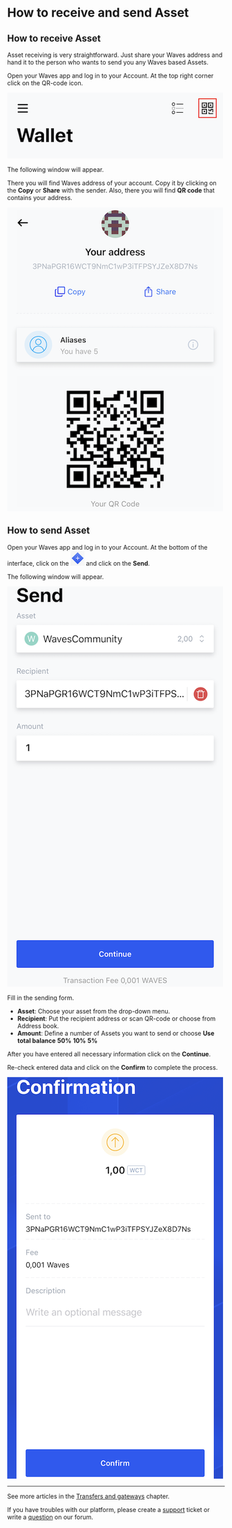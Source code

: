 # How to receive and send Asset

## How to receive Asset

Asset receiving is very straightforward. Just share your Waves address and hand it to the person who wants to send you any Waves based Assets.

Open your Waves app and log in to your Account.
At the top right corner click on the QR-code icon.

![](/waves-client/mobile-apps/_assets/waves_address_01.png)

The following window will appear.

There you will find Waves address of your account. Copy it by clicking on the **Copy** or **Share** with the sender. Also, there you will find **QR code** that contains your address.

![](/waves-client/mobile-apps/_assets/waves_address_02.png)

## How to send Asset

Open your Waves app and log in to your Account.
At the bottom of the interface, click on the ![](/waves-client/mobile-apps/_assets/waves_transfers_ios_01.png) and click on the **Send**.

The following window will appear.

![](/waves-client/mobile-apps/_assets/asset_transfers_ios_02.png)

Fill in the sending form.

* **Asset**: Choose your asset from the drop-down menu.
* **Recipient**: Put the recipient address or scan QR-code or choose from Address book.
* **Amount**: Define a number of Assets you want to send or choose **Use total balance** **50%** **10%** **5%**

After you have entered all necessary information click on the **Continue**.

Re-check entered data and click on the **Confirm** to complete the process.

![](/waves-client/mobile-apps/_assets/asset_transfers_ios_03.png)

___

See more articles in the [Transfers and gateways](/waves-client/mobile-apps/android/wallet-management.md) chapter.

If you have troubles with our platform, please create a [support](https://support.wavesplatform.com/) ticket or write a [question](https://forum.wavesplatform.com/) on our forum.
